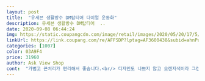 ```yaml
---
layout: post 
title:  "유세븐 생활방수 DM탑티어 다이얼 운동화" 
description: 유세븐 생활방수 DM탑티어  ..
date: 2020-09-08 06:44:24 
img: https://static.coupangcdn.com/image/retail/images/2020/05/20/17/5/17e6d0bd-4ba6-426e-95a6-017a87806370.jpg 
linkUrl: https://link.coupang.com/re/AFFSDP?lptag=AF3600438&subid=ahnPublicAsk&pageKey=1624283585&itemId=2771385894&vendorItemId=70761220004&traceid=V0-113-0270c695bbedb249 
categories: [1007] 
color: 03A9F4 
price: 31960 
author: Ask View Shop 
cont:  "가볍고 끈처리가 편리해서 좋습니다.<br/> 디자인도 나쁘지 않고 오렌지색이라 그런지 뭔가 더 예뻐 보입니다.<br/><br/>배송도 맘에들고 신발의 접합부분들도 깔끔하게 되어 있어<br/>안쪽에 박음질이 튀어나와있어서 발가락에 걸리적거리는거 말곤 괜찮아요<br/>좋고 깔창이 푹신해서 좋아요^^<br/>" 
---
```

